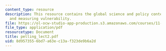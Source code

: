 ```yaml
---
content_type: resource
description: This resource contains the global science and policy context, urban vulnerability,
  and measuring vulnerability.
file: https://ol-ocw-studio-app-production.s3.amazonaws.com/courses/11-941-disaster-vulnerability-and-resilience-spring-2005/8d9573556bd7a63ec13af323de9b6a2d_pelling_lect2.pdf
file_type: application/pdf
resourcetype: Document
title: pelling_lect2.pdf
uid: 8d957355-6bd7-a63e-c13a-f323de9b6a2d
---
```

